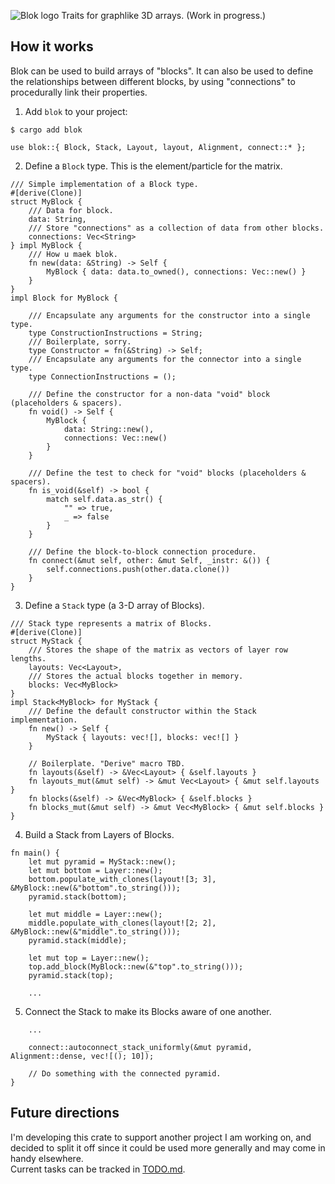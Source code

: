 


![Blok logo](https://github.com/j-stach/blok/blob/main/blok_logo1.white.png?raw=true)
Traits for graphlike 3D arrays. (Work in progress.)

## How it works
Blok can be used to build arrays of "blocks".
It can also be used to define the relationships between different blocks,
by using "connections" to procedurally link their properties.

1. Add `blok` to your project:
```
$ cargo add blok
```
```
use blok::{ Block, Stack, Layout, layout, Alignment, connect::* };
```

2. Define a `Block` type. This is the element/particle for the matrix.
```
/// Simple implementation of a Block type.
#[derive(Clone)]
struct MyBlock {
    /// Data for block.
    data: String,
    /// Store "connections" as a collection of data from other blocks.
    connections: Vec<String>
} impl MyBlock {
    /// How u maek blok.
    fn new(data: &String) -> Self {
        MyBlock { data: data.to_owned(), connections: Vec::new() }
    }
}
impl Block for MyBlock {

    /// Encapsulate any arguments for the constructor into a single type.
    type ConstructionInstructions = String;
    /// Boilerplate, sorry.
    type Constructor = fn(&String) -> Self;
    /// Encapsulate any arguments for the connector into a single type.
    type ConnectionInstructions = ();

    /// Define the constructor for a non-data "void" block (placeholders & spacers).
    fn void() -> Self {
        MyBlock {
            data: String::new(),
            connections: Vec::new()
        }
    }

    /// Define the test to check for "void" blocks (placeholders & spacers).
    fn is_void(&self) -> bool {
        match self.data.as_str() {
            "" => true,
            _ => false
        }
    }

    /// Define the block-to-block connection procedure.
    fn connect(&mut self, other: &mut Self, _instr: &()) {
        self.connections.push(other.data.clone())
    }
}
```

3. Define a `Stack` type (a 3-D array of Blocks).
```
/// Stack type represents a matrix of Blocks.
#[derive(Clone)]
struct MyStack {
    /// Stores the shape of the matrix as vectors of layer row lengths.
    layouts: Vec<Layout>,
    /// Stores the actual blocks together in memory.
    blocks: Vec<MyBlock>
}
impl Stack<MyBlock> for MyStack {
    /// Define the default constructor within the Stack implementation.
    fn new() -> Self {
        MyStack { layouts: vec![], blocks: vec![] }
    }

    // Boilerplate. "Derive" macro TBD.
    fn layouts(&self) -> &Vec<Layout> { &self.layouts }
    fn layouts_mut(&mut self) -> &mut Vec<Layout> { &mut self.layouts }
    fn blocks(&self) -> &Vec<MyBlock> { &self.blocks }
    fn blocks_mut(&mut self) -> &mut Vec<MyBlock> { &mut self.blocks }
}
```

4. Build a Stack from Layers of Blocks.
```
fn main() {
    let mut pyramid = MyStack::new();
    let mut bottom = Layer::new();
    bottom.populate_with_clones(layout![3; 3], &MyBlock::new(&"bottom".to_string()));
    pyramid.stack(bottom);

    let mut middle = Layer::new();
    middle.populate_with_clones(layout![2; 2], &MyBlock::new(&"middle".to_string()));
    pyramid.stack(middle);

    let mut top = Layer::new();
    top.add_block(MyBlock::new(&"top".to_string()));
    pyramid.stack(top);

    ...

```

5. Connect the Stack to make its Blocks aware of one another.
```
    ...

    connect::autoconnect_stack_uniformly(&mut pyramid, Alignment::dense, vec![(); 10]);

    // Do something with the connected pyramid.
}
```

## Future directions
I'm developing this crate to support another project I am working on, and decided
to split it off since it could be used more generally and may come in handy elsewhere.
<br>
Current tasks can be tracked in [TODO.md](/TODO.md). <br>
